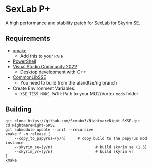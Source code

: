 # SexLab P+
A high performance and stability patch for SexLab for Skyrim SE.

## Requirements
* [xmake](https://xmake.io/#/)
	* Add this to your `PATH`
* [PowerShell](https://github.com/PowerShell/PowerShell/releases/latest)
* [Visual Studio Community 2022](https://visualstudio.microsoft.com/)
	* Desktop development with C++
* [CommonLibSSE](https://github.com/alandtse/CommonLibVR/tree/ng)
	* You need to build from the alandtse/ng branch
* Create Environment Variables:
  * `XSE_TES5_MODS_PATH`: Path to your MO2/Vortex `mods` folder

## Building
```
git clone https://github.com/Scrabx3/NightmareNight-SKSE.git
cd NightmareNight-SKSE
git submodule update --init --recursive
xmake f -m release [
	--copy_to_papyrus=(y/n)		# copy build to the papyrus mod instance
	--skyrim_se=(y/n)					# build skyrim se (1.5)
	--skyrim_vr=(y/n)					# build skyrim vr
]
xmake
```
